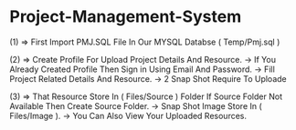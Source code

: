 # Project-Management-System

(1) => First Import PMJ.SQL File In Our MYSQL Databse ( Temp/Pmj.sql )

(2) => Create Profile For Upload Project Details And Resource.
      -> If You Already Created Profile Then Sign in Using Email And Password.
      -> Fill Project Related Details And Resource.
      -> 2 Snap Shot  Require To Uploade
      
(3) => That Resource Store In ( Files/Source ) Folder If Source Folder Not Available Then Create Source Folder.
      -> Snap Shot Image Store In ( Files/Image ).
      -> You Can Also View Your Uploaded Resources.
